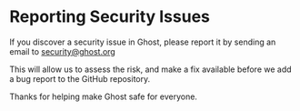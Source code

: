 # Reporting Security Issues

If you discover a security issue in Ghost, please report it by sending an email to security@ghost.org

This will allow us to assess the risk, and make a fix available before we add a bug report to the GitHub repository.

Thanks for helping make Ghost safe for everyone.
